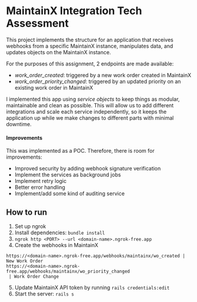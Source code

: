 # MaintainX Integration Tech Assessment
This project implements the structure for an application that receives webhooks from a specific MaintainX instance, manipulates data, and updates objects on the MaintainX instance. 

For the purposes of this assignment, 2 endpoints are made available:
* *work_order_created*: triggered by a new work order created in MaintainX
* *work_order_priority_changed*: triggered by an updated priority on an existing work order in MaintainX

I implemented this app using *service objects* to keep things as modular, maintainable and clean as possible. This will allow us to add different integrations and scale each service independently, so it keeps the application up while we make changes to different parts with minimal downtime.

#### Improvements
This was implemented as a POC. Therefore, there is room for improvements:
* Improved security by adding webhook signature verification
* Implement the services as background jobs
* Implement retry logic
* Better error handling
* Implement/add some kind of auditing service

## How to run
1. Set up ngrok
2. Install dependencies: `bundle install`
3. `ngrok http <PORT> --url <domain-name>.ngrok-free.app`
4. Create the webhooks in MaintainX
```
https://<domain-name>.ngrok-free.app/webhooks/maintainx/wo_created | New Work Order
https://<domain-name>.ngrok-free.app/webhooks/maintainx/wo_priority_changed
 | Work Order Change
```
5. Update MaintainX API token by running `rails credentials:edit`
6. Start the server: `rails s`
